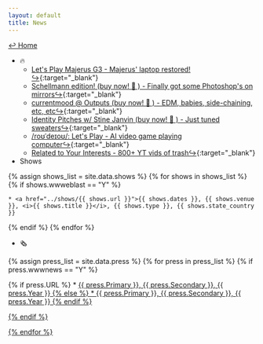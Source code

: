 ```yaml
---
layout: default
title: News
---
```

<a href="../">↩ Home </a>
* 🔥
	* [Let's Play Majerus G3 - Majerus' laptop restored!↪](https://coryarcangel.com/shows/715){:target="_blank"}
	* [Schellmann edition! (buy now! 💸 ) - Finally got some Photoshop's on mirrors↪](https://schellmannart.com/exhibitions/paperless-prints){:target="_blank"}
	* [currentmood @ Outputs (buy now! 💸 ) - EDM, babies, side-chaining, etc, etc↪](https://outputs.bandcamp.com/album/sampler1){:target="_blank"}
	* [Identity Pitches w/ Stine Janvin (buy now! 💸 ) - Just tuned sweaters↪](https://primaryinformation.org/product/identity-pitches/){:target="_blank"}
	* [/roʊˈdeɪoʊ/: Let's Play - AI video game playing computer↪](https://rodeo.computer/){:target="_blank"}
	* [Related to Your Interests - 800+ YT vids of trash↪](https://rtyi.coryarcangel.com/){:target="_blank"}
* Shows

{% assign shows_list = site.data.shows %}
{% for shows in shows_list %}
{% if shows.wwweblast == "Y" %}

	* <a href="../shows/{{ shows.url }}">{{ shows.dates }}, {{ shows.venue }}, <i>{{ shows.title }}</i>, {{ shows.type }}, {{ shows.state_country }}

{% endif %}
{% endfor %}

* 🗞

{% assign press_list = site.data.press %}
{% for press in press_list %}
{% if press.wwwnews == "Y" %}

{% if press.URL %}
	* <a href="{{ press.URL }}">{{ press.Primary }}, {{ press.Secondary }}, {{ press.Year }}
{% else %}
	* {{ press.Primary }}, {{ press.Secondary }}, {{ press.Year }}
{% endif %}

{% endif %}	

{% endfor %}